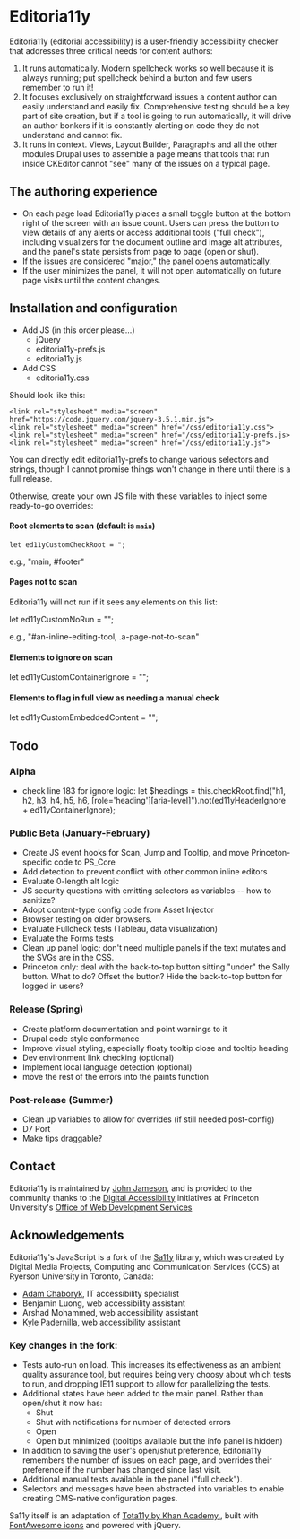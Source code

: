 # Editoria11y
Editoria11y (editorial accessibility) is a user-friendly accessibility checker that addresses three critical needs for content authors:

1. It runs automatically. Modern spellcheck works so well because it is always running; put spellcheck behind a button and few users remember to run it!
1. It focuses exclusively on straightforward issues a content author can easily understand and easily fix. Comprehensive testing should be a key part of site creation, but if a tool is going to run automatically, it will drive an author bonkers if it is constantly alerting on code they do not understand and cannot fix.
1. It runs in context. Views, Layout Builder, Paragraphs and all the other modules Drupal uses to assemble a page means that tools that run inside CKEditor cannot "see" many of the issues on a typical page.

## The authoring experience
* On each page load Editoria11y places a small toggle button at the bottom right of the screen with an issue count. Users can press the button to view details of any alerts or access additional tools ("full check"), including visualizers for the document outline and image alt attributes, and the panel's state persists from page to page (open or shut).
* If the issues are considered "major," the panel opens automatically.
* If the user minimizes the panel, it will not open automatically on future page visits until the content changes.

## Installation and configuration
* Add JS (in this order please...)
  * jQuery
  * editoria11y-prefs.js
  * editoria11y.js
* Add CSS
  * editoria11y.css

Should look like this:

```
<link rel="stylesheet" media="screen" href="https://code.jquery.com/jquery-3.5.1.min.js">
<link rel="stylesheet" media="screen" href="/css/editoria11y.css">
<link rel="stylesheet" media="screen" href="/css/editoria11y-prefs.js>
<link rel="stylesheet" media="screen" href="/css/editoria11y.js">
```

You can directly edit editoria11y-prefs to change various selectors and strings, though I cannot promise things won't change in there until there is a full release.

Otherwise, create your own JS file with these variables to inject some ready-to-go overrides:

#### Root elements to scan (default is `main`)
`let ed11yCustomCheckRoot = ";`

e.g., "main, #footer"

#### Pages not to scan
Editoria11y will not run if it sees any elements on this list:

let ed11yCustomNoRun = "";

e.g., "#an-inline-editing-tool, .a-page-not-to-scan"

#### Elements to ignore on scan
let ed11yCustomContainerIgnore = "";

#### Elements to flag in full view as needing a manual check
let ed11yCustomEmbeddedContent = "";

## Todo

### Alpha
- check line 183 for ignore logic: let $headings = this.checkRoot.find("h1, h2, h3, h4, h5, h6, [role='heading'][aria-level]").not(ed11yHeaderIgnore + ed11yContainerIgnore);

### Public Beta (January-February)
- Create JS event hooks for Scan, Jump and Tooltip, and move Princeton-specific code to PS_Core
- Add detection to prevent conflict with other common inline editors
- Evaluate 0-length alt logic
- JS security questions with emitting selectors as variables -- how to sanitize?
- Adopt content-type config code from Asset Injector
- Browser testing on older browsers.
- Evaluate Fullcheck tests (Tableau, data visualization)
- Evaluate the Forms tests
- Clean up panel logic; don't need multiple panels if the text mutates and the SVGs are in the CSS.
- Princeton only: deal with the back-to-top button sitting "under" the Sally button. What to do? Offset the button? Hide the back-to-top button for logged in users?

### Release (Spring)
- Create platform documentation and point warnings to it
- Drupal code style conformance
- Improve visual styling, especially floaty tooltip close and tooltip heading
- Dev environment link checking (optional)
- Implement local language detection (optional)
- move the rest of the errors into the paints function

### Post-release (Summer)
- Clean up variables to allow for overrides (if still needed post-config)
- D7 Port
- Make tips draggable?

## Contact
Editoria11y is maintained by [John Jameson](jjameson@princeton.edu), and is provided to the community thanks to the [Digital Accessibility](https://accessibility.princeton.edu/) initiatives at Princeton University's [Office of Web Development Services](https://wds.princeton.edu/)

## Acknowledgements
Editoria11y's JavaScript is a fork of the [Sa11y](https://ryersondmp.github.io/sa11y/) library, which was created by Digital Media Projects, Computing and Communication Services (CCS) at Ryerson University in Toronto, Canada:
- [Adam Chaboryk](https://github.com/adamchaboryk), IT accessibility specialist
- Benjamin Luong, web accessibility assistant
- Arshad Mohammed, web accessibility assistant
- Kyle Padernilla, web accessibility assistant

### Key changes in the fork: 
- Tests auto-run on load. This increases its effectiveness as an ambient quality assurance tool, but requires being very choosy about which tests to run, and dropping IE11 support to allow for parallelizing the tests.
- Additional states have been added to the main panel. Rather than open/shut it now has:
  - Shut
  - Shut with notifications for number of detected errors
  - Open
  - Open but minimized (tooltips available but the info panel is hidden) 
- In addition to saving the user's open/shut preference, Editoria11y remembers the number of issues on each page, and overrides their preference if the number has changed since last visit.
- Additional manual tests available in the panel ("full check").
- Selectors and messages have been abstracted into variables to enable creating CMS-native configuration pages.

Sa11y itself is an adaptation of [Tota11y by Khan Academy.](https://github.com/Khan/tota11y), built with [FontAwesome icons](https://github.com/FortAwesome/Font-Awesome) and powered with jQuery.

<link rel="stylesheet" media="screen" href="https://code.jquery.com/jquery-3.5.1.min.js">
<link rel="stylesheet" media="screen" href="/css/editoria11y.css">
<link rel="stylesheet" media="screen" href="/css/editoria11y-prefs.js>
<link rel="stylesheet" media="screen" href="/css/editoria11y.js">